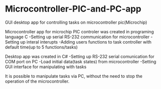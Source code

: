 # Microcontroller-PIC-and-PC-app
GUI desktop app for controlling tasks on microcontroller pic(Microchip)

Microcontroller app for microchip PIC controler was created in programing language C
  -Setting up serial RS-232 communication for microcontroller
  -Setting up interal interupts 
  -Adding users functions to task controller with default time(up to 5 functions/tasks)
  
Desktop app was created in C# 
  -Setting up RS-232 serial comunication for COM port on PC
  -Load initial data(task states) from microcontroller
  -Setting GUI interface for manipulating with tasks
  
It is possible to manipulate tasks via PC, without the need to stop the operation of the microcontroller.
